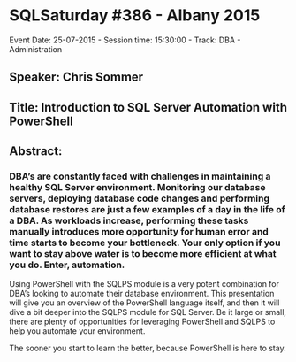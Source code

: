 # SQLSaturday #386 - Albany 2015
Event Date: 25-07-2015 - Session time: 15:30:00 - Track: DBA - Administration
## Speaker: Chris Sommer
## Title: Introduction to SQL Server Automation with PowerShell
## Abstract:
### DBA’s are constantly faced with challenges in maintaining a healthy SQL Server environment. Monitoring our database servers, deploying database code changes and performing database restores are just a few examples of a day in the life of a DBA. As workloads increase, performing these tasks manually introduces more opportunity for human error and time starts to become your bottleneck. Your only option if you want to stay above water is to become more efficient at what you do. Enter, automation. 

Using PowerShell with the SQLPS module is a very potent combination for DBA’s looking to automate their database environment. This presentation will give you an overview of the PowerShell language itself, and then it will dive a bit deeper into the SQLPS module for SQL Server. Be it large or small, there are plenty of opportunities for leveraging PowerShell and SQLPS to help you automate your environment. 

The sooner you start to learn the better, because PowerShell is here to stay.
